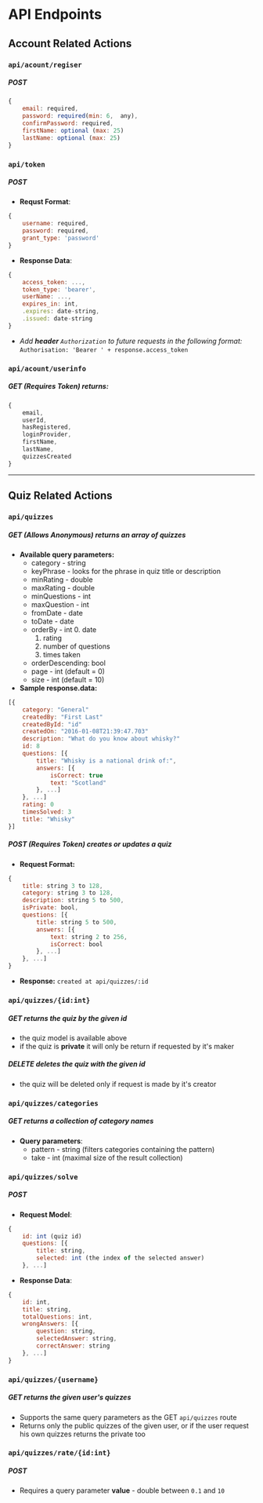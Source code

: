 # API Endpoints

## Account Related Actions

### `api/acount/regiser`
##### POST 
```javascript
{
    email: required,
    password: required(min: 6,  any), 
    confirmPassword: required,
    firstName: optional (max: 25)
    lastName: optional (max: 25)
}
```

### `api/token`
##### POST 
* **Requst Format**:
```javascript
{
    username: required,
    password: required,
    grant_type: 'password'
}
```
* **Response Data**:
```javascript
{
    access_token: ...,
    token_type: 'bearer',
    userName: ...,
    expires_in: int,
    .expires: date-string,
    .issued: date-string
}
```
* *Add **header** `Authorization` to future requests in the following format:*
`Authorisation: 'Bearer ' + response.access_token`

### `api/acount/userinfo`
##### GET (Requires Token) returns:
```javascript
{
    email,
    userId,
    hasRegistered,
    loginProvider,
    firstName,
    lastName,
    quizzesCreated
}
```
 ---
## Quiz Related Actions

### `api/quizzes`
##### GET (Allows Anonymous) returns an array of quizzes
* **Available query parameters:**
    * category - string
    * keyPhrase - looks for the phrase in quiz title or description
    * minRating - double
    * maxRating - double
    * minQuestions - int
    * maxQuestion - int
    * fromDate - date
    * toDate - date
    * orderBy - int
        0. date
        1. rating
        2. number of questions
        3. times taken
    * orderDescending: bool
    * page - int (default = 0)
    * size - int (default = 10)
* **Sample response.data:** 
```javascript
[{
    category: "General"
    createdBy: "First Last"
    createdById: "id"
    createdOn: "2016-01-08T21:39:47.703"
    description: "What do you know about whisky?"
    id: 8
    questions: [{
        title: "Whisky is a national drink of:",
        answers: [{
            isCorrect: true
            text: "Scotland"
        }, ...]
    }, ...]
    rating: 0
    timesSolved: 3
    title: "Whisky"
}]
```
##### POST (Requires Token) creates or updates a quiz
* **Request Format:**
```javascript
{
    title: string 3 to 128,
    category: string 3 to 128,
    description: string 5 to 500,
    isPrivate: bool,
    questions: [{
        title: string 5 to 500,
        answers: [{
            text: string 2 to 256,
            isCorrect: bool
        }, ...]
    }, ...]
}
```
* **Response:** `created at api/quizzes/:id`

### `api/quizzes/{id:int}`
##### GET returns the quiz by the given id 
* the quiz model is available above 
* if the quiz is **private** it will only be return if requested by it's maker 
##### DELETE deletes the quiz with the given id
* the quiz will be deleted only if request is made by it's creator

### `api/quizzes/categories`
##### GET returns a collection of category names
* **Query parameters**:
    * pattern - string (filters categories containing the pattern)
    * take - int (maximal size of the result collection)

### `api/quizzes/solve`
##### POST 
* **Request Model**: 
```javascript
{
    id: int (quiz id)
    questions: [{
        title: string,
        selected: int (the index of the selected answer)
    }, ...]
```
* **Response Data**:
```javascript
{
    id: int,
    title: string,
    totalQuestions: int,
    wrongAnswers: [{
        question: string,
        selectedAnswer: string,
        correctAnswer: string
    }, ...]
}
```

### `api/quizzes/{username}`
##### GET returns the given user's quizzes
* Supports the same query parameters as the GET `api/quizzes` route
* Returns only the public quizzes of the given user, or if the user request his own quizzes returns the private too
    
### `api/quizzes/rate/{id:int}`
##### POST 
* Requires a query parameter **value** - double between `0.1` and `10`